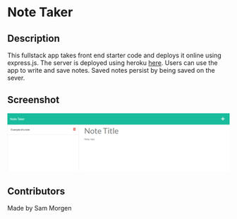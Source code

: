 # Note Taker

## Description

This fullstack app takes front end starter code and deploys it online using express.js. The server is deployed using heroku [here](https://shielded-waters-60571.herokuapp.com/). Users can use the app to write and save notes. Saved notes persist by being saved on the sever.

## Screenshot

![Screenshot of the deployed app](/screenshot.png)

## Contributors

Made by Sam Morgen
